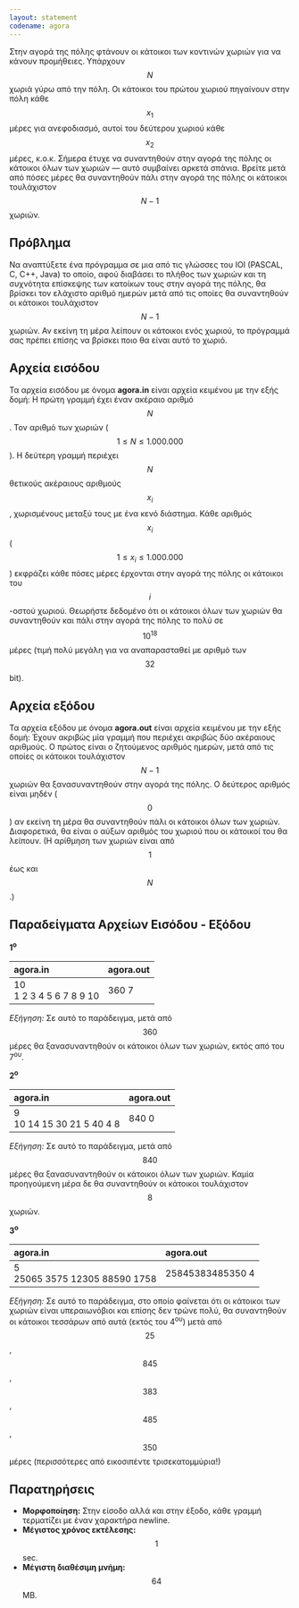 ```yaml
---
layout: statement
codename: agora
---
```


Στην αγορά της πόλης φτάνουν οι κάτοικοι των κοντινών χωριών για να κάνουν προμήθειες. Υπάρχουν $$N$$ χωριά γύρω από την πόλη. Οι κάτοικοι του πρώτου χωριού πηγαίνουν στην πόλη κάθε $$x_1$$ μέρες για ανεφοδιασμό, αυτοί του δεύτερου χωριού κάθε $$x_2$$ μέρες, κ.ο.κ. Σήμερα έτυχε να συναντηθούν στην αγορά της πόλης οι κάτοικοι όλων των χωριών — αυτό συμβαίνει αρκετά σπάνια. Βρείτε μετά από πόσες μέρες θα συναντηθούν πάλι στην αγορά της πόλης οι κάτοικοι τουλάχιστον $$N-1$$ χωριών.

## Πρόβλημα

Nα αναπτύξετε ένα πρόγραμμα σε μια από τις γλώσσες του IOI (PASCAL, C, C++, Java) το οποίο, αφού διαβάσει το πλήθος των χωριών και τη συχνότητα επίσκεψης των κατοίκων τους στην αγορά της πόλης, θα βρίσκει τον ελάχιστο αριθμό ημερών μετά από τις οποίες θα συναντηθούν οι κάτοικοι τουλάχιστον $$N−1$$ χωριών. Αν εκείνη τη μέρα λείπουν οι κάτοικοι ενός χωριού, το πρόγραμμά σας πρέπει επίσης να βρίσκει ποιο θα είναι αυτό το χωριό.

## Αρχεία εισόδου

Τα αρχεία εισόδου με όνομα **agora.in** είναι αρχεία κειμένου με την εξής δομή: Η πρώτη γραμμή έχει έναν ακέραιο αριθμό $$N$$. Τον αριθμό των χωριών ($$1 \leq N \leq 1.000.000$$). Η δεύτερη γραμμή περιέχει $$N$$ θετικούς ακέραιους αριθμούς $$x_i$$, χωρισμένους μεταξύ τους με ένα κενό διάστημα. Κάθε αριθμός $$x_i$$ ($$1 \leq x_i \leq 1.000.000$$) εκφράζει κάθε πόσες μέρες έρχονται στην αγορά της πόλης οι κάτοικοι του $$i$$-οστού χωριού. Θεωρήστε δεδομένο ότι οι κάτοικοι όλων των χωριών θα συναντηθούν και πάλι στην αγορά της πόλης το πολύ σε $$10^{18}$$ μέρες (τιμή πολύ μεγάλη για να αναπαρασταθεί με αριθμό των $$32$$ bit).

## Αρχεία εξόδου

Τα αρχεία εξόδου με όνομα **agora.out** είναι αρχεία κειμένου με την εξής δομή: Έχουν ακριβώς μία γραμμή που περιέχει ακριβώς δύο ακέραιους αριθμούς. Ο πρώτος είναι ο ζητούμενος αριθμός ημερών, μετά από τις οποίες οι κάτοικοι τουλάχιστον $$N-1$$ χωριών θα ξανασυναντηθούν στην αγορά της πόλης. Ο δεύτερος αριθμός είναι μηδέν ($$0$$) αν εκείνη τη μέρα θα συναντηθούν πάλι οι κάτοικοι όλων των χωριών. Διαφορετικά, θα είναι ο αύξων αριθμός του χωριού που οι κάτοικοί του θα λείπουν. (Η αρίθμηση των χωριών είναι από $$1$$ έως και $$N$$.)

## Παραδείγματα Αρχείων Εισόδου - Εξόδου

**1<sup>o</sup>**

| **agora.in**      | **agora.out** |
| :--- | :--- |
| 10 <br> 1 2 3 4 5 6 7 8 9 10 | 360 7 |

*Εξήγηση:* Σε αυτό το παράδειγμα, μετά από $$360$$ μέρες θα ξανασυναντηθούν οι κάτοικοι όλων των χωριών, εκτός από του 7<sup>ου</sup>.

**2<sup>o</sup>**

| **agora.in**      | **agora.out** |
| :--- | :--- |
| 9 <br> 10 14 15 30 21 5 40 4 8 | 840 0 |

*Εξήγηση:* Σε αυτό το παράδειγμα, μετά από $$840$$ μέρες θα ξανασυναντηθούν οι κάτοικοι όλων των χωριών. Καμία προηγούμενη μέρα δε θα συναντηθούν οι κάτοικοι τουλάχιστον $$8$$ χωριών.

**3<sup>o</sup>**

| **agora.in**      | **agora.out** |
| :--- | :--- |
| 5 <br> 25065 3575 12305 88590 1758 | 25845383485350 4 |

*Εξήγηση:* Σε αυτό το παράδειγμα, στο οποίο φαίνεται ότι οι κάτοικοι των χωριών είναι υπεραιωνόβιοι και επίσης δεν τρώνε πολύ, θα συναντηθούν οι κάτοικοι τεσσάρων από αυτά (εκτός του 4<sup>ου</sup>) μετά από $$25$$, $$845$$, $$383$$, $$485$$, $$350$$ μέρες (περισσότερες από εικοσιπέντε τρισεκατομμύρια!)

## Παρατηρήσεις

 * **Μορφοποίηση:** Στην είσοδο αλλά και στην έξοδο, κάθε γραμμή τερματίζει με έναν χαρακτήρα newline.
 * **Μέγιστος χρόνος εκτέλεσης:** $$1$$ sec.
 * **Μέγιστη διαθέσιμη μνήμη:** $$64$$ MB.
